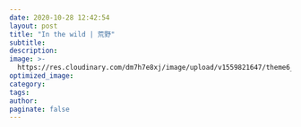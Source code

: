 ```yaml
---
date: 2020-10-28 12:42:54
layout: post
title: "In the wild | 荒野"
subtitle:
description:
image: >-
  https://res.cloudinary.com/dm7h7e8xj/image/upload/v1559821647/theme6_qeeojf.jpg
optimized_image:
category:
tags:
author:
paginate: false
---
```


